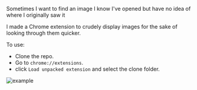 Sometimes I want to find an image I know I've opened but have no idea of where I originally saw it

I made a Chrome extension to crudely display images for the sake of looking through them quicker.

To use:

* Clone the repo.
* Go to `chrome://extensions`.
* click `Load unpacked extension` and select the clone folder.

![example](https://thumbs.gfycat.com/FamousImmenseBadger-max-14mb.gif)
